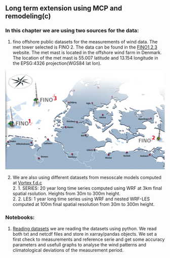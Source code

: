 ## Long term extension using MCP and remodeling(c)
### In this chapter we are using two sources for the data:
1. fino offshore public datasets for the measurements of wind data. The met tower selected is FINO 2. The data can be found in the [FINO1,2,3](https://www.fino-offshore.de/de/index.html) website. The met mast is located in the offshore wind farm in Denmark.
  The location of the met mast is 55.007 latitude and 13.154 longitude in the EPSG:4326 projection(WGS84 lat lon).

![fino wind farms map](karte.jpg "Fino wind farms map")

2. We are also using different datasets from mesoscale models computed at [Vortex f.d.c](https://vortexfdc.com)<br />
    2. 1. SERIES: 20 year long time series computed using WRF at 3km final spatial rsolution. Heights from 30m to 300m height.<br />
    2. 2. LES: 1 year long time series using WRF and nested WRF-LES computed at 100m final spatial resolution from 30m to 300m height.<br />


### Notebooks:
1. [Reading datasets](reading-datasets.ipynb) we are reading the datasets using python. We read both txt and netcdf files and store in xarray/pandas objects. We set a first check to measurements and reference serie and get some accuracy parameters and usefull graphs to analyse the wind patterns and climatological deviations of the measurement period.
